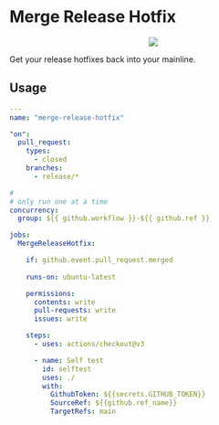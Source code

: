 # Merge Release Hotfix

<p align="center">
  <a href="https://github.com/airtonix/merge-release-hotfix-action/actions/workflows/test.yml">
    <img src="https://github.com/airtonix/merge-release-hotfix-action/actions/workflows/test.yml/badge.svg"/>
  </a>
</p>

Get your release hotfixes back into your mainline.

## Usage

```yml
---
name: "merge-release-hotfix"

"on":
  pull_request:
    types:
      - closed
    branches:
      - release/*

#
# only run one at a time
concurrency:
  group: ${{ github.workflow }}-${{ github.ref }}

jobs:
  MergeReleaseHotfix:

    if: github.event.pull_request.merged
    
    runs-on: ubuntu-latest

    permissions:
      contents: write
      pull-requests: write
      issues: write

    steps:
      - uses: actions/checkout@v3

      - name: Self test
        id: selftest
        uses: ./
        with:
          GithubToken: ${{secrets.GITHUB_TOKEN}}
          SourceRef: ${{github.ref_name}}
          TargetRefs: main

```

